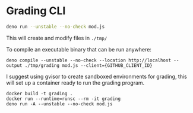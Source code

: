 # Grading CLI

```sh
deno run --unstable --no-check mod.js
```

This will create and modify files in `./tmp/`

To compile an executable binary that can be run anywhere:

```
deno compile --unstable --no-check --location http://localhost --output ./tmp/grading mod.js --client={GITHUB_CLIENT_ID}
```

I suggest using gvisor to create sandboxed environments for grading, this will set up a container ready to run the grading program.

```
docker build -t grading .
docker run --runtime=runsc --rm -it grading
deno run -A --unstable --no-check mod.js
```